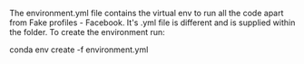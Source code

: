 The environment.yml file contains the virtual env to run all the code apart from Fake profiles - Facebook. It's .yml file is different and is supplied within the
folder. To create the environment run:

conda env create -f environment.yml